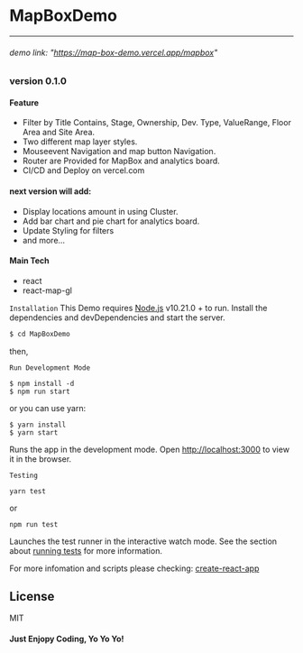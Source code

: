 # MapBoxDemo

---

###### demo link: "https://map-box-demo.vercel.app/mapbox"

### version 0.1.0

#### Feature

- Filter by Title Contains, Stage, Ownership, Dev. Type, ValueRange, Floor Area and Site Area.
- Two different map layer styles.
- Mouseevent Navigation and map button Navigation.
- Router are Provided for MapBox and analytics board.
- CI/CD and Deploy on vercel.com

#### next version will add:

- Display locations amount in using Cluster.
- Add bar chart and pie chart for analytics board.
- Update Styling for filters
- and more...

#### Main Tech

- react
- react-map-gl

`Installation`
This Demo requires [Node.js](https://nodejs.org/) v10.21.0 + to run.
Install the dependencies and devDependencies and start the server.

```sh
$ cd MapBoxDemo
```

then,

`Run Development Mode`

```
$ npm install -d
$ npm run start
```

or you can use yarn:

```
$ yarn install
$ yarn start
```

Runs the app in the development mode.
Open [http://localhost:3000](http://localhost:3000) to view it in the browser.

`Testing`

```
yarn test
```

or

```
npm run test
```

Launches the test runner in the interactive watch mode.
See the section about [running tests](https://facebook.github.io/create-react-app/docs/running-tests) for more information.

For more infomation and scripts please checking: [create-react-app](https://github.com/facebook/create-react-app)

## License

MIT

#### **Just Enjopy Coding, Yo Yo Yo!**
